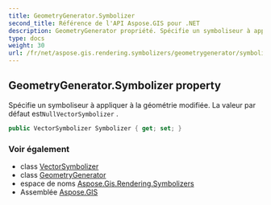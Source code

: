 ```yaml
---
title: GeometryGenerator.Symbolizer
second_title: Référence de l'API Aspose.GIS pour .NET
description: GeometryGenerator propriété. Spécifie un symboliseur à appliquer à la géométrie modifiée. La valeur par défaut estNullVectorSymbolizer .
type: docs
weight: 30
url: /fr/net/aspose.gis.rendering.symbolizers/geometrygenerator/symbolizer/
---
```

## GeometryGenerator.Symbolizer property

Spécifie un symboliseur à appliquer à la géométrie modifiée. La valeur par défaut est`NullVectorSymbolizer` .

```csharp
public VectorSymbolizer Symbolizer { get; set; }
```

### Voir également

* class [VectorSymbolizer](../../vectorsymbolizer/)
* class [GeometryGenerator](../)
* espace de noms [Aspose.Gis.Rendering.Symbolizers](../../geometrygenerator/)
* Assemblée [Aspose.GIS](../../../)


